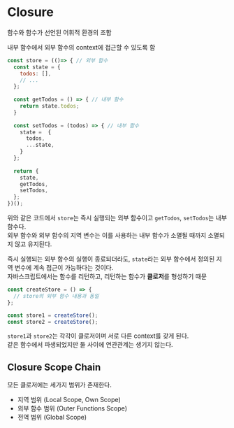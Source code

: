 # Closure

함수와 함수가 선언된 어휘적 환경의 조합

내부 함수에서 외부 함수의 context에 접근할 수 있도록 함

```js
const store = (()=> { // 외부 함수
  const state = {
    todos: [],
    // ...
  };
  
  const getTodos = () => { // 내부 함수
    return state.todos;
  }
  
  const setTodos = (todos) => { // 내부 함수
    state =  {
      todos,
      ...state,
    }
  };
  
  return {
    state,
    getTodos,
    setTodos,
  };
})();
```

위와 같은 코드에서 `store`는 즉시 실행되는 외부 함수이고 `getTodos`, `setTodos`는 내부 함수다.  
외부 함수와 외부 함수의 지역 변수는 이를 사용하는 내부 함수가 소멸될 때까지 소멸되지 않고 유지된다.

즉시 실행되는 외부 함수의 실행이 종료되더라도, `state`라는 외부 함수에서 정의된 지역 변수에 계속 접근이 가능하다는 것이다.    
자바스크립트에서는 함수를 리턴하고, 리턴하는 함수가 **클로저**를 형성하기 때문 

```js
const createStore = () => {
  // store의 외부 함수 내용과 동일
};

const store1 = createStore();
const store2 = createStore();
```

`store1`과 `store2`는 각각이 클로저이며 서로 다른 context를 갖게 된다.  
같은 함수에서 파생되었지만 둘 사이에 연관관계는 생기지 않는다.

## Closure Scope Chain

모든 클로저에는 세가지 범위가 존재한다.

- 지역 범위 (Local Scope, Own Scope)
- 외부 함수 범위 (Outer Functions Scope)
- 전역 범위 (Global Scope)


